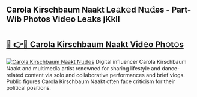 ## Carola Kirschbaum Naakt Le𝚊k𝚎d N𝚞𝚍es - Part-Wib Photos Vid𝚎o Le𝚊ks jKklI

# <h2><a href="http://fb7piqd.evod.top/?m=Carola+Kirschbaum+Naakt">🔗 👉🔴 Carola Kirschbaum Naakt Vid𝚎o Ph𝚘t𝚘s</a></h2>

[![Carola Kirschbaum Naakt N𝚞d𝚎s](https://i.imgur.com/8V9OHl7.gif)](http://fb7piqd.evod.top/?m=Carola+Kirschbaum+Naakt)
Digital influencer Carola Kirschbaum Naakt and multimedia artist renowned for sharing lifestyle and dance-related content via solo and collaborative performances and brief vlogs. Public figures Carola Kirschbaum Naakt often face criticism for their political positions. 

